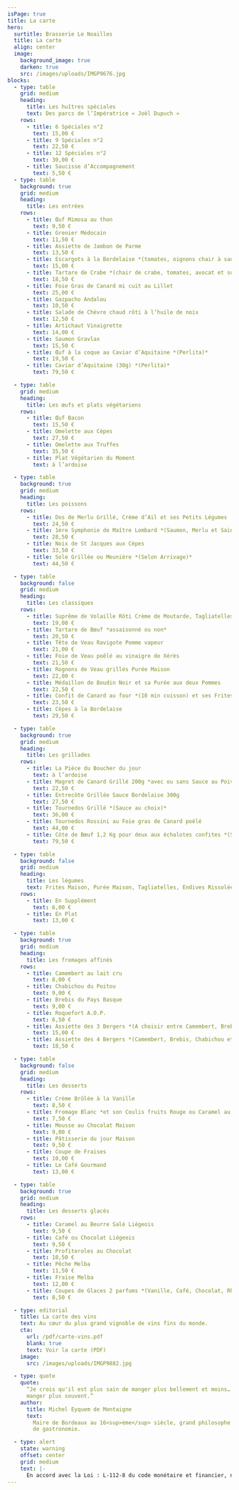 ```yaml
---
isPage: true
title: La carte
hero:
  surtitle: Brasserie Le Noailles
  title: La carte
  align: center
  image:
    background_image: true
    darken: true
    src: /images/uploads/IMGP9676.jpg
blocks:
  - type: table
    grid: medium
    heading:
      title: Les huîtres spéciales
      text: Des parcs de l’Impératrice « Joël Dupuch »
    rows:
      - title: 6 Spéciales n°2
        text: 15,00 €
      - title: 9 Spéciales n°2
        text: 22,50 €
      - title: 12 Spéciales n°2
        text: 30,00 €
      - title: Saucisse d’Accompagnement
        text: 5,50 €
  - type: table
    background: true
    grid: medium
    heading:
      title: Les entrées
    rows:
      - title: Œuf Mimosa au thon
        text: 9,50 €
      - title: Grenier Médocain
        text: 11,50 €
      - title: Assiette de Jambon de Parme
        text: 13,50 €
      - title: Escargots à la Bordelaise *(tomates, oignons chair à saucisse, persil…)*
        text: 15,00 €
      - title: Tartare de Crabe *(chair de crabe, tomates, avocat et sorbet citron vert)*
        text: 18,50 €
      - title: Foie Gras de Canard mi cuit au Lillet
        text: 25,00 €
      - title: Gazpacho Andalou
        text: 10,50 €
      - title: Salade de Chèvre chaud rôti à l’huile de noix
        text: 12,50 €
      - title: Artichaut Vinaigrette
        text: 14,00 €
      - title: Saumon Gravlax
        text: 15,50 €
      - title: Œuf à la coque au Caviar d’Aquitaine *(Perlita)*
        text: 19,50 €
      - title: Caviar d’Aquitaine (30g) *(Perlita)*
        text: 79,50 €

  - type: table
    grid: medium
    heading:
      title: Les œufs et plats végétariens
    rows:
      - title: Œuf Bacon
        text: 15,50 €
      - title: Omelette aux Cèpes
        text: 27,50 €
      - title: Omelette aux Truffes
        text: 35,50 €
      - title: Plat Végétarien du Moment
        text: à l’ardoise

  - type: table
    background: true
    grid: medium
    heading:
      title: Les poissons
    rows:
      - title: Dos de Merlu Grillé, Crème d’Ail et ses Petits Légumes
        text: 24,50 €
      - title: 1ère Symphonie de Maître Lombard *(Saumon, Merlu et Saint Jacques)*
        text: 28,50 €
      - title: Noix de St Jacques aux Cèpes
        text: 33,50 €
      - title: Sole Grillée ou Meunière *(Selon Arrivage)*
        text: 44,50 €

  - type: table
    background: false
    grid: medium
    heading:
      title: Les classiques
    rows:
      - title: Suprême de Volaille Rôti Crème de Moutarde, Tagliatelles
        text: 19,00 €
      - title: Tartare de Bœuf *assaisonné ou non*
        text: 20,50 €
      - title: Tête de Veau Ravigote Pomme vapeur
        text: 21,00 €
      - title: Foie de Veau poêlé au vinaigre de Xérès
        text: 21,50 €
      - title: Rognons de Veau grillés Purée Maison
        text: 22,00 €
      - title: Médaillon de Boudin Noir et sa Purée aux deux Pommes
        text: 22,50 €
      - title: Confit de Canard au four *(10 min cuisson) et ses Frites Maison*
        text: 23,50 €
      - title: Cèpes à la Bordelaise
        text: 29,50 €

  - type: table
    background: true
    grid: medium
    heading:
      title: Les grillades
    rows:
      - title: La Pièce du Boucher du jour
        text: à l’ardoise
      - title: Magret de Canard Grillé 200g *avec ou sans Sauce au Poivre*
        text: 22,50 €
      - title: Entrecôte Grillée Sauce Bordelaise 300g
        text: 27,50 €
      - title: Tournedos Grillé *(Sauce au choix)*
        text: 36,00 €
      - title: Tournedos Rossini au Foie gras de Canard poêlé
        text: 44,00 €
      - title: Côte de Bœuf 1,2 Kg pour deux aux échalotes confites *(Sauce au choix)*
        text: 79,50 €

  - type: table
    background: false
    grid: medium
    heading:
      title: Les légumes
      text: Frites Maison, Purée Maison, Tagliatelles, Endives Rissolées, Salade Verte, Riz, Jardinière de Légumes
    rows:
      - title: En Supplément
        text: 6,00 €
      - title: En Plat
        text: 13,00 €

  - type: table
    background: true
    grid: medium
    heading:
      title: Les fromages affinés
    rows:
      - title: Camembert au lait cru
        text: 8,00 €
      - title: Chabichou du Poitou
        text: 9,00 €
      - title: Brebis du Pays Basque
        text: 9,00 €
      - title: Roquefort A.O.P.
        text: 6,50 €
      - title: Assiette des 3 Bergers *(A choisir entre Camembert, Brebis, Chabichou et Roquefort)*
        text: 15,00 €
      - title: Assiette des 4 Bergers *(Camembert, Brebis, Chabichou et Roquefort)*
        text: 18,50 €

  - type: table
    background: false
    grid: medium
    heading:
      title: Les desserts
    rows:
      - title: Crème Brûlée à la Vanille
        text: 8,50 €
      - title: Fromage Blanc *et son Coulis fruits Rouge ou Caramel au Beurre Salé*
        text: 7,50 €
      - title: Mousse au Chocolat Maison
        text: 9,00 €
      - title: Pâtisserie du jour Maison
        text: 9,50 €
      - title: Coupe de Fraises
        text: 10,00 €
      - title: Le Café Gourmand
        text: 13,00 €

  - type: table
    background: true
    grid: medium
    heading:
      title: Les desserts glacés
    rows:
      - title: Caramel au Beurre Salé Liégeois
        text: 9,50 €
      - title: Café ou Chocolat Liégeois
        text: 9,50 €
      - title: Profiteroles au Chocolat
        text: 10,50 €
      - title: Pêche Melba
        text: 11,50 €
      - title: Fraise Melba
        text: 12,00 €
      - title: Coupes de Glaces 2 parfums *(Vanille, Café, Chocolat, Rhum Raisin, Poire, Pistache, Cassis, Citron Vert, Fraise, Framboise, Ananas, Caramel Beurre salé)*
        text: 8,50 €

  - type: editorial
    title: La carte des vins
    text: Au cœur du plus grand vignoble de vins fins du monde.
    cta:
      url: /pdf/carte-vins.pdf
      blank: true
      text: Voir la carte (PDF)
    image:
      src: /images/uploads/IMGP9882.jpg

  - type: quote
    quote:
      “Je crois qu'il est plus sain de manger plus bellement et moins… et de
      manger plus souvent.”
    author:
      title: Michel Eyquem de Montaigne
      text:
        Maire de Bordeaux au 16<sup>ème</sup> siècle, grand philosophe et amateur
        de gastronomie.

  - type: alert
    state: warning
    offset: center
    grid: medium
    text: |-
      En accord avec la Loi : L-112-8 du code monétaire et financier, nous n’acceptons plus les chèques. Prix nets TVA au taux de 10 % incluse (20% sur les Alcools) et Service compris.
---
```

